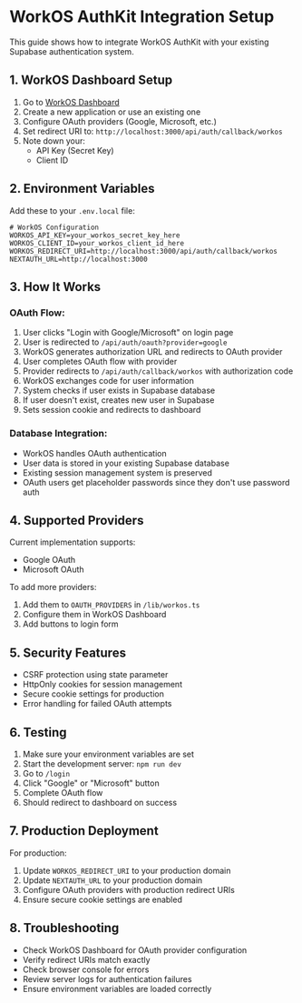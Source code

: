 # WorkOS AuthKit Integration Setup

This guide shows how to integrate WorkOS AuthKit with your existing Supabase authentication system.

## 1. WorkOS Dashboard Setup

1. Go to [WorkOS Dashboard](https://dashboard.workos.com/)
2. Create a new application or use an existing one
3. Configure OAuth providers (Google, Microsoft, etc.)
4. Set redirect URI to: `http://localhost:3000/api/auth/callback/workos`
5. Note down your:
   - API Key (Secret Key)
   - Client ID

## 2. Environment Variables

Add these to your `.env.local` file:

```env
# WorkOS Configuration
WORKOS_API_KEY=your_workos_secret_key_here
WORKOS_CLIENT_ID=your_workos_client_id_here
WORKOS_REDIRECT_URI=http://localhost:3000/api/auth/callback/workos
NEXTAUTH_URL=http://localhost:3000
```

## 3. How It Works

### OAuth Flow:
1. User clicks "Login with Google/Microsoft" on login page
2. User is redirected to `/api/auth/oauth?provider=google`
3. WorkOS generates authorization URL and redirects to OAuth provider
4. User completes OAuth flow with provider
5. Provider redirects to `/api/auth/callback/workos` with authorization code
6. WorkOS exchanges code for user information
7. System checks if user exists in Supabase database
8. If user doesn't exist, creates new user in Supabase
9. Sets session cookie and redirects to dashboard

### Database Integration:
- WorkOS handles OAuth authentication
- User data is stored in your existing Supabase database
- Existing session management system is preserved
- OAuth users get placeholder passwords since they don't use password auth

## 4. Supported Providers

Current implementation supports:
- Google OAuth
- Microsoft OAuth

To add more providers:
1. Add them to `OAUTH_PROVIDERS` in `/lib/workos.ts`
2. Configure them in WorkOS Dashboard
3. Add buttons to login form

## 5. Security Features

- CSRF protection using state parameter
- HttpOnly cookies for session management
- Secure cookie settings for production
- Error handling for failed OAuth attempts

## 6. Testing

1. Make sure your environment variables are set
2. Start the development server: `npm run dev`
3. Go to `/login`
4. Click "Google" or "Microsoft" button
5. Complete OAuth flow
6. Should redirect to dashboard on success

## 7. Production Deployment

For production:
1. Update `WORKOS_REDIRECT_URI` to your production domain
2. Update `NEXTAUTH_URL` to your production domain
3. Configure OAuth providers with production redirect URIs
4. Ensure secure cookie settings are enabled

## 8. Troubleshooting

- Check WorkOS Dashboard for OAuth provider configuration
- Verify redirect URIs match exactly
- Check browser console for errors
- Review server logs for authentication failures
- Ensure environment variables are loaded correctly